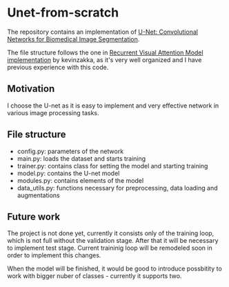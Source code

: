 # Unet-from-scratch

The repository contains an implementation of [U-Net: Convolutional Networks for Biomedical Image Segmentation](https://arxiv.org/abs/1505.04597).

The file structure follows the one in [Recurrent Visual Attention Model implementation](https://github.com/Mgryn/recurrent-visual-attention) by kevinzakka, as it's very well organized and I have previous experience with this code.

## Motivation

I choose the U-net as it is easy to implement and very effective network in various image processing tasks. 

## File structure

- config.py: parameters of the network
- main.py: loads the dataset and starts training
- trainer.py: contains class for setting the model and starting training
- model.py: contains the U-net model
- modules.py: contains elements of the model
- data_utils.py: functions necessary for preprocessing, data loading and augmentations

## Future work

The project is not done yet, currently it consists only of the training loop, which is not full without the validation stage. 
After that it will be necessary to implement test stage. 
Current traininig loop will be remodeled soon in order to implement this changes. 

When the model will be finished, it would be good to introduce possbitity to work with bigger nuber of classes - currently it supports two.
